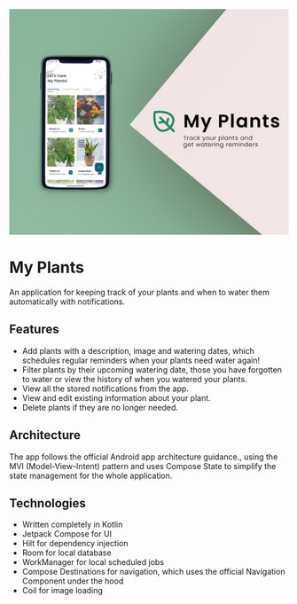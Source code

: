 
<img src="screenshots/MyPlants.jpg" alt="My Plants Feature Picture" />

# My Plants

An application for keeping track of your plants and when to water them automatically with notifications.

## Features

- Add plants with a description, image and watering dates, which schedules regular reminders when your plants need water again!
- Filter plants by their upcoming watering date, those you have forgotten to water or view the history of when you watered your plants.
- View all the stored notifications from the app.
- View and edit existing information about your plant.
- Delete plants if they are no longer needed.

## Architecture

The app follows the official Android app architecture guidance., using the MVI (Model-View-Intent) pattern and uses Compose State to simplify
the state management for the whole application.

## Technologies

- Written completely in Kotlin
- Jetpack Compose for UI
- Hilt for dependency injection
- Room for local database
- WorkManager for local scheduled jobs
- Compose Destinations for navigation, which uses the official Navigation Component under the hood
- Coil for image loading
